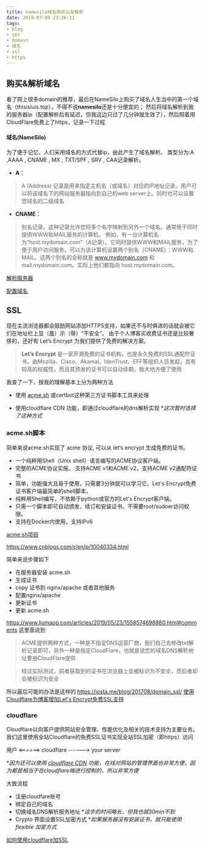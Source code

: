 ```yaml
---
title: namesilo域名购买以及解析
date: 2019-07-09 23:26:11
tags:
- blog
- vps
- domain
- 域名
- ssl
- https
---
```

## 购买&解析域名

看了网上很多domain的推荐，最后在NameSilo上购买了域名人生当中的第一个域名（thisisluis.top），不得不说**namesilo**还是十分便宜的；
然后将域名解析到我的服务器ip（配置解析后有延迟，但我这边只过了几分钟就生效了），然后照着用CloudFlare免费上了https，记录一下过程

#### 域名(NameSilo)
为了便于记忆，人们采用域名的方式代替ip，由此产生了域名解析。
类型分为:A ,AAAA , CNAME , MX , TXT/SPF , SRV , CAA记录解析。

- **A**：
>A (Address) 记录是用来指定主机名（或域名）对应的IP地址记录。用户可以将该域名下的网站服务器指向到自己的web server上。同时也可以设置您域名的二级域名

- **CNAME**：
>别名记录。这种记录允许您将多个名字映射到另外一个域名。通常用于同时提供WWW和MAIL服务的计算机。
>例如，有一台计算机名为“host.mydomain.com”（A记录）。它同时提供WWW和MAIL服务，为了便于用户访问服务。可以为该计算机设置两个别名（CNAME）：WWW和MAIL。这两个别名的全称就是 www.mydomain.com 和 mail.mydomain.com。实际上他们都指向 host.mydomain.com。

[解析服务器](https://www.uud.me/site-notes/namesilo.html)

[配置域名](https://www.cnblogs.com/croso/p/5400890.html)


## SSL

现在主流浏览器都会鼓励网站添加HTTPS支持，如果还不与时俱进的话就会被它们在地址栏上显（羞）示（辱）“不安全”。 由于个人博客买收费证书还是比较奢侈的，还好有 Let’s Encrypt 为我们提供了免费的解决方案。

>**Let’s Encrypt** 是一家开源免费的证书机构，也是永久免费的SSL通配符证书。由Mozilla、Cisco、Akamai、IdenTrust、EFF等组织人员发起，具有较高的权威性，而且其颁发的证书可以自动续期，极大地方便了使用

我查了一下，按我的理解基本上分为两种方法
- 使用 [acme.sh](https://github.com/Neilpang/acme.sh) 或certbot这种第三方证书脚本工具来处理

- 使用cloudflare CDN 功能，即通过cloudflare的dns解析实现
**这次暂时选择了这种方式*

### acme.sh脚本

简单来说acme.sh实现了 acme 协议, 可以从 let‘s encrypt 生成免费的证书。

- 一个纯粹用Shell（Unix shell）语言编写的ACME协议客户端。
- 完整的ACME协议实施。 支持ACME v1和ACME v2，支持ACME v2通配符证书
- 简单，功能强大且易于使用，只需要3分钟就可以学习它。Let's Encrypt免费证书客户端最简单的shell脚本。
- 纯粹用Shell编写，不依赖于python或官方的Let's Encrypt客户端。
- 只需一个脚本即可自动颁发，续订和安装证书。不需要root/sudoer访问权限。
- 支持在Docker内使用，支持IPv6

[acme.sh项目](https://github.com/Neilpang/acme.sh) 

https://www.cnblogs.com/clsn/p/10040334.html

简单来说步骤如下
- 在服务器安装 acme.sh
- 生成证书
- copy 证书到 nginx/apache 或者其他服务
- 配置nginx/apache
- 更新证书
- 更新 acme.sh

https://www.liumapp.com/articles/2019/05/23/1558574698880.html#comments
这里面说到
>ACME提供两种方式，一种是不指定DNS运营厂商，我们自己去修改txt解析记录即可，另外一种是指定CloudFlare，也就是说您的域名DNS解析地址要由CloudFlare提供

>经过实际测试，前者获取到的证书在浏览器上会被标识为不安全，而后者却会被标识为安全

所以最后可能的办法是这样的
https://josta.me/blog/201708/domain_ssl/
[使用Cloudflare为博客增加Let's Encrypt免费SSL支持](https://josta.me/blog/201808/cloudflare_ssl/)



### cloudflare
Cloudflare以向客户提供网站安全管理、性能优化及相关的技术支持为主要业务。我们这里使用全站Cloudflare的免费SSL证书实现全站SSL加密（即https）访问

用户 <======> cloudflare ------> your server

**因为还可以使用 [cloudflare CDN](https://www.freehao123.com/cloudflare-cdn-ssl/) 功能，在线对网站的管理界面也非常方便，因为都是相当于在cloudflare端进行控制的，所以非常方便*


大致流程
- 注册cloudfare账号
- 绑定自己的域名
- 切换域名DNS解析服务地址 
**这步的时间略长，但我也就30min不到*
- Crypto 界面设置SSL加密方式
**如果服务器没有安装证书，就只能使用 flexible 加密方式*

[如何使用cloudflare加SSL](https://www.jianshu.com/p/24d3800f597a)



